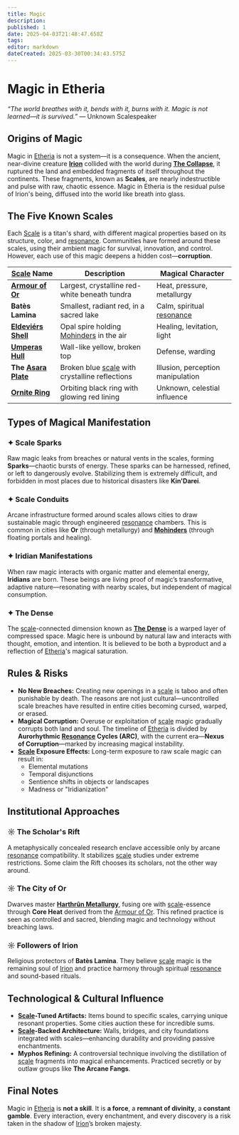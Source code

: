 ```yaml
---
title: Magic
description: 
published: 1
date: 2025-04-03T21:48:47.658Z
tags: 
editor: markdown
dateCreated: 2025-03-30T00:34:43.575Z
---
```


# Magic in Etheria
*“The world breathes with it, bends with it, burns with it. Magic is not learned—it is survived.”* — Unknown Scalespeaker

## Origins of Magic

Magic in [Etheria](/etheria.md) is not a system—it is a consequence. When the ancient, near-divine creature **[Irion](/being/deity/irion.md)** collided with the world during **[The Collapse](/structure/chronological/event/the-collapse.md)**, it ruptured the land and embedded fragments of itself throughout the continents. These fragments, known as **Scales**, are nearly indestructible and pulse with raw, chaotic essence. Magic in Etheria is the residual pulse of Irion's being, diffused into the world like breath into glass.

## The Five Known Scales

Each [Scale](/location/scale.md) is a titan's shard, with different magical properties based on its structure, color, and [resonance](/structure/mechanic/resonance.md). Communities have formed around these scales, using their ambient magic for survival, innovation, and control. However, each use of this magic deepens a hidden cost—**corruption**.

| [Scale](/location/scale.md) Name        | Description                                          | Magical Character |
|-------------------|------------------------------------------------------|-------------------|
| **[Armour of Or](/location/scale/armour-of-or.md)**  | Largest, crystalline red-white beneath tundra       | Heat, pressure, metallurgy |
| **Batès Lamina**  | Smallest, radiant red, in a sacred lake              | Calm, spiritual [resonance](/structure/mechanic/resonance.md) |
| **[Eldeviérs Shell](/location/scale/eldeviérs-shell.md)** | Opal spire holding [Mohinders](/location/settlement/city/mohinders.md) in the air            | Healing, levitation, light |
| **[Umperas Hull](/location/scale/umperas-hull.md)**  | Wall-like yellow, broken top                         | Defense, warding |
| **The [Asara Plate](/location/scale/asara-plate.md)** | Broken blue [scale](/location/scale.md) with crystalline reflections    | Illusion, perception manipulation |
| **[Ornite Ring](/location/scale/ornite-ring.md)**  | Orbiting black ring with glowing red lining         | Unknown, celestial influence |

## Types of Magical Manifestation

### ✦ **Scale Sparks**
Raw magic leaks from breaches or natural vents in the scales, forming **Sparks**—chaotic bursts of energy. These sparks can be harnessed, refined, or left to dangerously evolve. Stabilizing them is extremely difficult, and forbidden in most places due to historical disasters like **Kin'Darei**.

### ✦ **Scale Conduits**
Arcane infrastructure formed around scales allows cities to draw sustainable magic through engineered [resonance](/structure/mechanic/resonance.md) chambers. This is common in cities like **Or** (through metallurgy) and **[Mohinders](/location/settlement/city/mohinders.md)** (through floating portals and healing).

### ✦ **Iridian Manifestations**
When raw magic interacts with organic matter and elemental energy, **Iridians** are born. These beings are living proof of magic’s transformative, adaptive nature—resonating with nearby scales, but independent of magical consumption.

### ✦ **The Dense**
The [scale](/location/scale.md)-connected dimension known as **[The Dense](/location/plane/the-dense.md)** is a warped layer of compressed space. Magic here is unbound by natural law and interacts with thought, emotion, and intention. It is believed to be both a byproduct and a reflection of [Etheria](/etheria.md)'s magical saturation.

## Rules & Risks

- **No New Breaches:** Creating new openings in a [scale](/location/scale.md) is taboo and often punishable by death. The reasons are not just cultural—uncontrolled scale breaches have resulted in entire cities becoming cursed, warped, or erased.
- **Magical Corruption:** Overuse or exploitation of [scale](/location/scale.md) magic gradually corrupts both land and soul. The timeline of [Etheria](/etheria.md) is divided by **Aurorhythmic [Resonance](/structure/mechanic/resonance.md) Cycles (ARC)**, with the current era—**Nexus of Corruption**—marked by increasing magical instability.
- **[Scale](/location/scale.md) Exposure Effects:** Long-term exposure to raw scale magic can result in:
  - Elemental mutations
  - Temporal disjunctions
  - Sentience shifts in objects or landscapes
  - Madness or "Iridianization"

## Institutional Approaches

### ☼ **The Scholar's Rift**
A metaphysically concealed research enclave accessible only by arcane [resonance](/structure/mechanic/resonance.md) compatibility. It stabilizes [scale](/location/scale.md) studies under extreme restrictions. Some claim the Rift chooses its scholars, not the other way around.

### ☼ **The City of Or**
Dwarves master **[Harthrûn Metallurgy](/profession/harthrûn-metallurgy.md)**, fusing ore with [scale](/location/scale.md)-essence through **Core Heat** derived from the [Armour of Or](/location/scale/armour-of-or.md). This refined practice is seen as controlled and sacred, blending magic and technology without breaching laws.

### ☼ **Followers of Irion**
Religious protectors of **Batès Lamina**. They believe [scale](/location/scale.md) magic is the remaining soul of [Irion](/being/deity/irion.md) and practice harmony through spiritual [resonance](/structure/mechanic/resonance.md) and sound-based rituals.

## Technological & Cultural Influence

- **[Scale](/location/scale.md)-Tuned Artifacts:** Items bound to specific scales, carrying unique resonant properties. Some cities auction these for incredible sums.
- **[Scale](/location/scale.md)-Backed Architecture:** Walls, bridges, and city foundations integrated with scales—enhancing durability and providing passive enchantments.
- **Myphos Refining:** A controversial technique involving the distillation of [scale](/location/scale.md) fragments into magical enhancements. Practiced secretly or by outlaw groups like **The Arcane Fangs**.

## Final Notes

Magic in [Etheria](/etheria.md) is **not a skill**. It is **a force**, a **remnant of divinity**, a **constant gamble**. Every interaction, every enchantment, and every discovery is a risk taken in the shadow of [Irion](/being/deity/irion.md)’s broken majesty.
